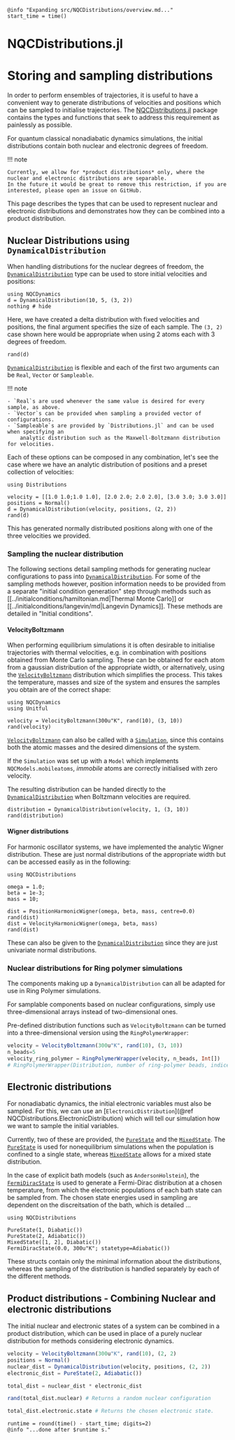 ```@setup logging
@info "Expanding src/NQCDistributions/overview.md..."
start_time = time()
```
# NQCDistributions.jl

# Storing and sampling distributions

In order to perform ensembles of trajectories, it is useful to have a convenient way
to generate distributions of velocities and positions which can be sampled to
initialise trajectories.
The [NQCDistributions.jl](https://github.com/NQCD/NQCDistributions.jl) package contains the types and functions that seek
to address this requirement as painlessly as possible. 

For quantum classical nonadiabatic dynamics simulations, the initial distributions contain
both nuclear and electronic degrees of freedom.

!!! note

    Currently, we allow for *product distributions* only, where the nuclear and electronic distributions are separable.
    In the future it would be great to remove this restriction, if you are interested, please open an issue on GitHub.

This page describes the types that can be used to represent nuclear and electronic distributions
and demonstrates how they can be combined into a product distribution.

## Nuclear Distributions using `DynamicalDistribution`

When handling distributions for the nuclear degrees of freedom,
the [`DynamicalDistribution`](@ref) type can be used to store initial velocities and positions:
```@example distribution
using NQCDynamics
d = DynamicalDistribution(10, 5, (3, 2))
nothing # hide
``` 
Here, we have created a delta distribution with fixed velocities and positions,
the final argument specifies the size of each sample.
The `(3, 2)` case shown here would be appropriate when using 2 atoms each with 3 degrees of freedom.
```@repl distribution
rand(d)
```

[`DynamicalDistribution`](@ref) is flexible and each of the first two arguments can be `Real`, `Vector` or `Sampleable`.

!!! note

    - `Real`s are used whenever the same value is desired for every sample, as above.
    - `Vector`s can be provided when sampling a provided vector of configurations.
    - `Sampleable`s are provided by `Distributions.jl` and can be used when specifying an
        analytic distribution such as the Maxwell-Boltzmann distribution for velocities.

Each of these options can be composed in any combination, let's see the case where we have
an analytic distribution of positions and a preset collection of velocities:
```@example distribution
using Distributions

velocity = [[1.0 1.0;1.0 1.0], [2.0 2.0; 2.0 2.0], [3.0 3.0; 3.0 3.0]] 
positions = Normal()
d = DynamicalDistribution(velocity, positions, (2, 2))
rand(d)
``` 
This has generated normally distributed positions along with one of the three velocities
we provided.

### Sampling the nuclear distribution

The following sections detail sampling methods for generating nuclear configurations to pass into [`DynamicalDistribution`](@ref).
For some of the sampling methods however, position information needs to be provided from a separate "initial condition generation" step
through methods such as [[../initialconditions/hamiltonian.md|Thermal Monte Carlo]] or [[../initialconditions/langevin/md|Langevin Dynamics]]. These methods are detailed in "Initial conditions".

#### VelocityBoltzmann

When performing equilibrium simulations it is often desirable to initialise trajectories
with thermal velocities, e.g. in combination with positions obtained from Monte Carlo sampling.
These can be obtained for each atom from a gaussian distribution of the appropriate
width, or alternatively, using the [`VelocityBoltzmann`](@ref) distribution which simplifies
the process.
This takes the temperature, masses and size of the system and ensures the samples you
obtain are of the correct shape:
```@example boltzmannvelocity
using NQCDynamics
using Unitful

velocity = VelocityBoltzmann(300u"K", rand(10), (3, 10))
rand(velocity)
```

[`VelocityBoltzmann`](@ref) can also be called with a [`Simulation`](@ref), since this contains 
both the atomic masses and the desired dimensions of the system.

If the `Simulation` was set up with a `Model` which implements `NQCModels.mobileatoms`, *immobile* atoms 
are correctly initialised with zero velocity. 

The resulting distribution can be handed directly to the [`DynamicalDistribution`](@ref) when Boltzmann
velocities are required.
```@example boltzmannvelocity
distribution = DynamicalDistribution(velocity, 1, (3, 10))
rand(distribution)
```

#### Wigner distributions
For harmonic oscillator systems, we have implemented the analytic Wigner distribution.
These are just normal distributions of the appropriate width but can be accessed easily
as in the following:
```@repl wigner
using NQCDistributions 

omega = 1.0;
beta = 1e-3;
mass = 10;

dist = PositionHarmonicWigner(omega, beta, mass, centre=0.0)
rand(dist)
dist = VelocityHarmonicWigner(omega, beta, mass)
rand(dist)
```
These can also be given to the [`DynamicalDistribution`](@ref) since they are just
univariate normal distributions.

### Nuclear distributions for Ring polymer simulations
The components making up a `DynamicalDistribution` can all be adapted for use in Ring Polymer simulations. 

For samplable components based on nuclear configurations, simply use three-dimensional arrays instead of two-dimensional ones. 

Pre-defined distribution functions such as `VelocityBoltzmann` can be turned into a three-dimensional version using the `RingPolymerWrapper`:

```julia
velocity = VelocityBoltzmann(300u"K", rand(10), (3, 10))
n_beads=5
velocity_ring_polymer = RingPolymerWrapper(velocity, n_beads, Int[])
# RingPolymerWrapper(Distribution, number of ring-polymer beads, indices of atoms to treat classically)
```

## Electronic distributions

For nonadiabatic dynamics, the initial electronic variables must also be sampled.
For this, we can use an [`ElectronicDistribution`](@ref NQCDistributions.ElectronicDistribution)
which will tell our simulation how we want to sample the initial variables.

Currently, two of these are provided, the [`PureState`](@ref) and the [`MixedState`](@ref).
The [`PureState`](@ref) is used for nonequilibrium simulations when the population
is confined to a single state, whereas [`MixedState`](@ref) allows for a mixed state
distribution.

In the case of explicit bath models (such as `AndersonHolstein`), the [`FermiDiracState`](@ref) is used to generate a Fermi-Dirac distribution at a chosen temperature, from which the electronic populations of each bath state can be sampled from. The chosen state energies used in sampling are dependent on the discreitsation of the bath, which is detailed ...

```@repl electronicdistribution
using NQCDistributions 

PureState(1, Diabatic())
PureState(2, Adiabatic())
MixedState([1, 2], Diabatic())
FermiDiracState(0.0, 300u"K"; statetype=Adiabatic())
```

These structs contain only the minimal information about the distributions, whereas the sampling
of the distribution is handled separately by each of the different methods.

## Product distributions - Combining Nuclear and electronic distributions

The initial nuclear and electronic states of a system can be combined in a product distribution, which can be used in place of a purely nuclear distribution for methods considering electronic dynamics.

```julia
velocity = VelocityBoltzmann(300u"K", rand(10), (2, 2)
positions = Normal()
nuclear_dist = DynamicalDistribution(velocity, positions, (2, 2))
electronic_dist = PureState(2, Adiabatic())

total_dist = nuclear_dist * electronic_dist

rand(total_dist.nuclear) # Returns a random nuclear configuration

total_dist.electronic.state # Returns the chosen electronic state. 

```


```@setup logging
runtime = round(time() - start_time; digits=2)
@info "...done after $runtime s."
```
